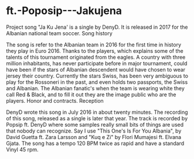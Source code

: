 # ft.-Poposip---Jakujena
Project song
"Ja Ku Jena' is a single by DenyD. It is released in 2017 for the Albanian national team soccer.
Song history

The song is refer to the Albanian team in 2016 for the first time in history they play in Euro 2016. Thanks to the players, which explains some of the talents of this tournament originated from the eagles. A country with three million inhabitants, has never participate before in major tournament, could have been if the stars of Albanian descendent would have chosen to wear jersey their country. Currently the stars Swiss, has been very ambiguous to play for the Rossoneri in the past, and even holds two passports, the Swiss and Albanian. The Albanian fanatic's when the team is wearing white they call Red & Black, and to fill it out they are the image public who are the players. Honor and contracts.
Reception

DenyD wrote this song in July 2016 in about twenty minutes. The recording of this song, released as a single is later that year. The track is recorded by Popsip ft. DenyD where some samples really small bits of things are used that nobody can recognize.  Say I use "This One's Is For You Albania", by David Guetta ft. Zara Larsson and "Kuq e Zi" by Flori Mumajesi ft. Elvana Gjata. The song has a tempo 120 BPM twice as rapid and have a standard Vinyl 45 rpm.
   
